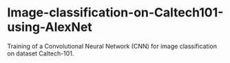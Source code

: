 # Image-classification-on-Caltech101-using-AlexNet
Training of a Convolutional Neural Network (CNN) for image classification on dataset Caltech-101.
